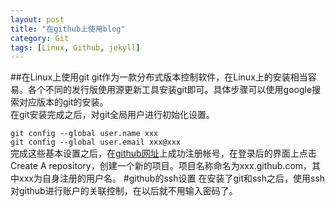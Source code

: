 ```yaml
---
layout: post
title: "在github上使用blog"
category: Git
tags: [Linux, Github, jekyll]
---
```

##在Linux上使用git
git作为一款分布式版本控制软件，在Linux上的安装相当容易。各个不同的发行版使用源更新工具安装git即可。具体步骤可以使用google搜索对应版本的git的安装。  
在git安装完成之后，对git全局用户进行初始化设置。  
<!--more-->
`git config --global user.name xxx`  
`git config --global user.email xxx@xxx`  
完成这些基本设置之后，在[github网址](https://github.com)上成功注册帐号，在登录后的界面上点击Create A repository，创建一个新的项目。项目名称命名为xxx.github.com，其中xxx为自身注册的用户名。
#github的ssh设置
在安装了git和ssh之后，使用ssh对github进行账户的关联控制，在以后就不用输入密码了。
